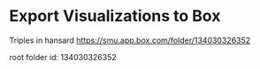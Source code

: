 # Export Visualizations to Box 

Triples in hansard https://smu.app.box.com/folder/134030326352

root folder id: 134030326352
